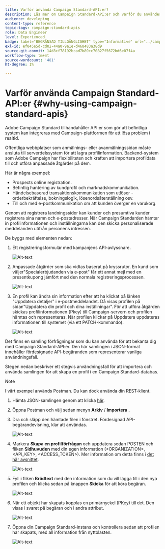 ```yaml
---
title: Varför använda Campaign Standard-API:er?
description: Läs mer om Campaign Standard-API:er och varför du använder dem.
audience: developing
content-type: reference
topic-tags: campaign-standard-apis
role: Data Engineer
level: Experienced
badge: label="BEGRÄNSAD TILLGÄNGLIGHET" type="Informative" url="../campaign-standard-migration-home.md" tooltip="Begränsat till användare som migrerats till Campaign Standarden"
exl-id: ef045e5d-cd02-44a0-9a1e-d468483a38d9
source-git-commit: 14d8cf78192bcad7b89cc70827f5672bd6e07f4a
workflow-type: tm+mt
source-wordcount: '481'
ht-degree: 1%

---
```


# Varför använda Campaign Standard-API:er {#why-using-campaign-standard-apis}

Adobe Campaign Standard tillhandahåller API:er som gör att befintliga system kan integreras med Campaign-plattformen för att lösa problem i realtid.

Offentliga webbplatser som anmälnings- eller avanmälningssidan måste ansluta till serverdelssystem för att lagra profilinformation. Backend-system som Adobe Campaign har flexibiliteten och kraften att importera profildata till och utföra anpassade åtgärder på dem.

Här är några exempel:

* Prospects online registration.
* Befintlig hantering av kundprofil och marknadskommunikation.
* Händelsebaserad transaktionskommunikation som utlöser - orderbekräftelse, bokningslogik, lösenordsåterställning osv.
* Till och med e-postkommunikation om att kunden överger en varukorg.

Genom att registrera landningssidor kan kunder och presumtiva kunder registrera sina namn och e-postadresser. När Campaign Standarden hämtar in profilinformationen och inställningarna kan den skicka personaliserade meddelanden utifrån personens intressen.

De byggs med elementen nedan:

1. Ett registreringsformulär med kampanjens API-avlyssnare.

   ![Alt-text](assets/apis_uc1.png)

1. Anpassade åtgärder som ska vidtas baserat på kryssrutor. En kund som väljer&quot;Specialerbjudanden via e-post&quot; får ett annat mejl med en presentkupong jämfört med den normala registreringsprocessen.

   ![Alt-text](assets/apis_uc2.png)

1. En profil kan ändra sin information efter att ha klickat på länken &quot;Uppdatera detaljer&quot; i e-postmeddelandet. Då visas profilen på sidan&quot;Uppdatera din profil och dina inställningar&quot;. För att utföra åtgärden skickas profilinformationen (Pkey) till Campaign-servern och profilen hämtas och representeras. När profilen klickar på Uppdatera uppdateras informationen till systemet (via ett PATCH-kommando).

   ![Alt-text](assets/apis_uc3.png)

Det finns en samling förfrågningar som du kan använda för att bekanta dig med Campaign Standard-API:er. Den här samlingen i JSON-format innehåller fördesignade API-begäranden som representerar vanliga användningsfall.

Stegen nedan beskriver ett stegvis användningsfall för att importera och använda samlingen för att skapa en profil i en Campaign Standard-databas.

>[!NOTE]
>
>I vårt exempel används Postman. Du kan dock använda din REST-klient.

1. Hämta JSON-samlingen genom att klicka [här](https://helpx.adobe.com/content/dam/help/en/campaign/kb/working-with-acs-api/_jcr_content/main-pars/download_section/download-1/KB_postman_collection.json.zip).

1. Öppna Postman och välj sedan menyn **Arkiv** / **Importera** .

1. Dra och släpp den hämtade filen i fönstret. Fördesignad API-begärandevisning, klar att användas.

   ![Alt-text](assets/postman_collection.png)

1. Markera **Skapa en profilförfrågan** och uppdatera sedan POSTEN och fliken **Sidhuvuden** med din egen information (&lt;ORGANIZATION>, &lt;API_KEY>, &lt;ACCESS_TOKEN>). Mer information om detta finns i [det här avsnittet](setting-up-api-access.md).

   ![Alt-text](assets/postman_uc1.png)

1. Fyll i fliken **Brödtext** med den information som du vill lägga till i den nya profilen och klicka sedan på knappen **Skicka** för att köra begäran.

   ![Alt-text](assets/postman_uc2.png)

1. När ett objekt har skapats kopplas en primärnyckel (PKey) till det. Den visas i svaret på begäran och i andra attribut.

   ![Alt-text](assets/postman_uc3.png)

1. Öppna din Campaign Standard-instans och kontrollera sedan att profilen har skapats, med all information från nyttolasten.

   ![Alt-text](assets/postman_uc4.png)
